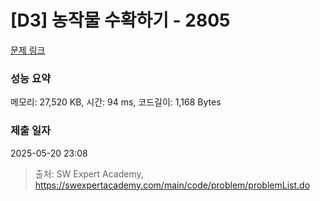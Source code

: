 # [D3] 농작물 수확하기 - 2805 

[문제 링크](https://swexpertacademy.com/main/code/problem/problemDetail.do?contestProbId=AV7GLXqKAWYDFAXB) 

### 성능 요약

메모리: 27,520 KB, 시간: 94 ms, 코드길이: 1,168 Bytes

### 제출 일자

2025-05-20 23:08



> 출처: SW Expert Academy, https://swexpertacademy.com/main/code/problem/problemList.do